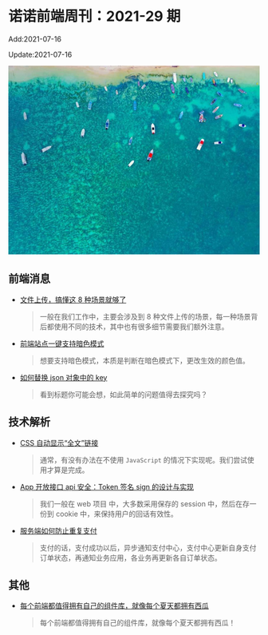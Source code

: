 <!--
 * @Description: weekly-29
 * @Author: zoeblow
 * @Email: wangfuyuan@nnuo.com
 * @Date: 2021-5-27 17:20:29
 * @LastEditors: wangfuyuan
 * @LastEditTime: 2021-07-16 16:47:31
 * @FilePath: \nuofe-weekly\2021\weekly-29.md
 -->

# 诺诺前端周刊：2021-29 期

Add:2021-07-16

Update:2021-07-16

![202129](../images/2021/202129.jpg)

## 前端消息

- [文件上传，搞懂这 8 种场景就够了](https://mp.weixin.qq.com/s/uWqRhJc22iq_ek9cUbL3zQ)

  > 一般在我们工作中，主要会涉及到 8 种文件上传的场景，每一种场景背后都使用不同的技术，其中也有很多细节需要我们额外注意。

- [前端站点一键支持暗色模式](https://mp.weixin.qq.com/s/FNAdXW7YLGy6o6wOnmiQKw)

  > 想要支持暗色模式，本质是判断在暗色模式下，更改生效的颜色值。

- [如何替换 json 对象中的 key](https://www.cnblogs.com/jaxu/archive/2021/06/01/14836088.html)

  > 看到标题你可能会想，如此简单的问题值得去探究吗？

## 技术解析

- [CSS 自动显示“全文”链接](https://mp.weixin.qq.com/s/fMc39wAEW7fIFAyvh3ynbA)

  > 通常，有没有办法在不使用 `JavaScript` 的情况下实现呢。我们尝试使用才算是完成。

- [App 开放接口 api 安全：Token 签名 sign 的设计与实现](https://www.cnblogs.com/whcghost/p/5657594.html)

  > 我们一般在 web 项目 中，大多数采用保存的 session 中，然后在存一份到 cookie 中，来保持用户的回话有效性。

- [服务端如何防止重复支付](https://www.cnblogs.com/cjsblog/p/14516909.html)

  > 支付的话，支付成功以后，异步通知支付中心，支付中心更新自身支付订单状态，再通知业务应用，各业务再更新各自订单状态。

## 其他

- [每个前端都值得拥有自己的组件库，就像每个夏天都拥有西瓜](https://mp.weixin.qq.com/s/q7Zf-wv-Tjq6R88QaRxrMQ)

  > 每个前端都值得拥有自己的组件库，就像每个夏天都拥有西瓜！
